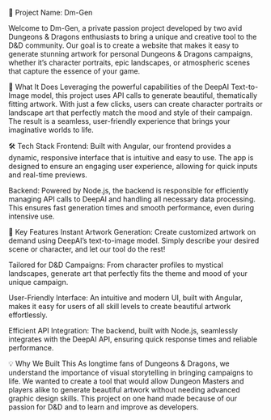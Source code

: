 🌟 Project Name: Dm-Gen 

Welcome to Dm-Gen, a private passion project developed by two avid Dungeons & Dragons enthusiasts to bring a unique and creative tool to the D&D community. Our goal is to create a website that makes it easy to generate stunning artwork for personal Dungeons & Dragons campaigns, whether it’s character portraits, epic landscapes, or atmospheric scenes that capture the essence of your game.

🎨 What It Does Leveraging the powerful capabilities of the DeepAI Text-to-Image model, this project uses API calls to generate beautiful, thematically fitting artwork. With just a few clicks, users can create character portraits or landscape art that perfectly match the mood and style of their campaign. The result is a seamless, user-friendly experience that brings your imaginative worlds to life.

🛠️ Tech Stack Frontend: Built with Angular, our frontend provides a dynamic, responsive interface that is intuitive and easy to use. The app is designed to ensure an engaging user experience, allowing for quick inputs and real-time previews.

Backend: Powered by Node.js, the backend is responsible for efficiently managing API calls to DeepAI and handling all necessary data processing. This ensures fast generation times and smooth performance, even during intensive use.

🚀 Key Features Instant Artwork Generation: Create customized artwork on demand using DeepAI’s text-to-image model. Simply describe your desired scene or character, and let our tool do the rest!

Tailored for D&D Campaigns: From character profiles to mystical landscapes, generate art that perfectly fits the theme and mood of your unique campaign.

User-Friendly Interface: An intuitive and modern UI, built with Angular, makes it easy for users of all skill levels to create beautiful artwork effortlessly.

Efficient API Integration: The backend, built with Node.js, seamlessly integrates with the DeepAI API, ensuring quick response times and reliable performance.

💡 Why We Built This As longtime fans of Dungeons & Dragons, we understand the importance of visual storytelling in bringing campaigns to life. We wanted to create a tool that would allow Dungeon Masters and players alike to generate beautiful artwork without needing advanced graphic design skills. This project on one hand made because of our passion for D&D and to learn and improve as developers.
